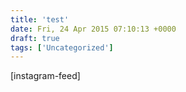 ```yaml
---
title: 'test'
date: Fri, 24 Apr 2015 07:10:13 +0000
draft: true
tags: ['Uncategorized']
---
```


\[instagram-feed\]